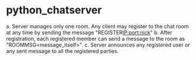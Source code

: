 # python_chatserver
a. Server manages only one room. Any client may register to the chat room at any time by
sending the message "REGISTER<IP:port:nick>"
b. After registration, each registered member can send a message to the room as
"ROOMMSG<message_itself>".
c. Server announces any registered user or any sent message to all the registered parties.